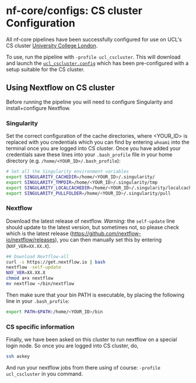 # nf-core/configs: CS cluster Configuration

All nf-core pipelines have been successfully configured for use on UCL's CS cluster [University College London](https://hpc.cs.ucl.ac.uk/).

To use, run the pipeline with `-profile ucl_cscluster`. This will download and launch the [`ucl_cscluster.config`](../conf/ucl_cscluster.config) which has been pre-configured with a setup suitable for the CS cluster.

## Using Nextflow on CS cluster

Before running the pipeline you will need to configure Singularity and install+configure Nextflow.

### Singularity

Set the correct configuration of the cache directories, where <YOUR_ID> is replaced with you credentials which you can find by entering `whoami` into the terminal once you are logged into CS cluster. Once you have added your credentials save these lines into your `.bash_profile` file in your home directory (e.g. `/home/<YOUR_ID>/.bash_profile`):

```bash
# Set all the Singularity environment variables
export SINGULARITY_CACHEDIR=/home/<YOUR_ID>/.singularity/
export SINGULARITY_TMPDIR=/home/<YOUR_ID>/.singularity/tmp
export SINGULARITY_LOCALCACHEDIR=/home/<YOUR_ID>/.singularity/localcache
export SINGULARITY_PULLFOLDER=/home/<YOUR_ID>/.singularity/pull
```

### Nextflow

Download the latest release of nextflow. _Warning:_ the `self-update` line should update to the latest version, but sometimes not, so please check which is the latest release (https://github.com/nextflow-io/nextflow/releases), you can then manually set this by entering (`NXF_VER=XX.XX.X`).

```bash
## Download Nextflow-all
curl -s https://get.nextflow.io | bash
nextflow -self-update
NXF_VER=XX.XX.X
chmod a+x nextflow
mv nextflow ~/bin/nextflow
```

Then make sure that your bin PATH is executable, by placing the following line in your `.bash_profile`:

```bash
export PATH=$PATH:/home/<YOUR_ID>/bin
```

### CS specific information

Finally, we have been asked on this cluster to run nextflow on a special login node. So once you are logged into CS cluster, do,

```bash
ssh askey
```

And run your nextflow jobs from there using of course: `-profile ucl_cscluster` in you command.
